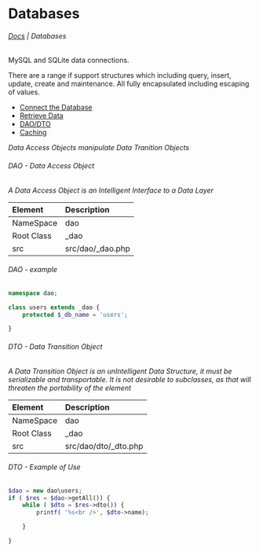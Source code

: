 # Databases

###### [Docs](/docs/) | Databases

MySQL and SQLite data connections.

There are a range if support structures which including query, insert, update,
create and maintenance. All fully encapsulated including escaping of values.

- [Connect the Database](database-connections)
- [Retrieve Data](database-retrieval)
- [DAO/DTO](database-dao-dto)
- [Caching](database-caching)

_Data Access Objects manipulate Data Tranition Objects_

###### DAO - Data Access Object
_A Data Access Object is an Intelligent Interface to a Data Layer_

| Element    | Description      |
| :--        | :--              |
| NameSpace  | dao              |
| Root Class | _dao             |
| src        | src/dao/_dao.php |


###### DAO - example
```php
namespace dao;

class users extends _dao {
	protected $_db_name = 'users';

}
```

###### DTO - Data Transition Object
_A Data Transition Object is an unIntelligent Data Structure, it must be serializable and transportable. It is not desirable to subclasses, as that will threaten the portability of the element_

| Element    | Description          |
| :--        | :--                  |
| NameSpace  | dao                  |
| Root Class | _dao                 |
| src        | src/dao/dto/_dto.php |


###### DTO - Example of Use
```php
$dao = new dao\users;
if ( $res = $dao->getAll()) {
	while ( $dto = $res->dto()) {
		printf( '%s<br />', $dto->name);

	}

}
```
